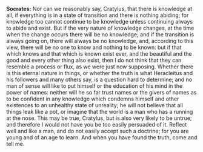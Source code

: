 **Socrates:** Nor can we reasonably say, Cratylus, that there is knowledge at all, if everything is in a state of transition and there is nothing abiding; for knowledge too cannot continue to be knowledge unless continuing always to abide and exist. But if the very nature of knowledge changes, at the time when the change occurs there will be no knowledge; and if the transition is always going on, there will always be no knowledge, and, according to this view, there will be no one to know and nothing to be known: but if that which knows and that which is known exist ever, and the beautiful and the good and every other thing also exist, then I do not think that they can resemble a process or flux, as we were just now supposing. Whether there is this eternal nature in things, or whether the truth is what Heracleitus and his followers and many others say, is a question hard to determine; and no man of sense will like to put himself or the education of his mind in the power of names: neither will he so far trust names or the givers of names as to be confident in any knowledge which condemns himself and other existences to an unhealthy state of unreality; he will not believe that all things leak like a pot, or imagine that the world is a man who has a running at the nose. This may be true, Cratylus, but is also very likely to be untrue; and therefore I would not have you be too easily persuaded of it. Reflect well and like a man, and do not easily accept such a doctrine; for you are young and of an age to learn. And when you have found the truth, come and tell me.
